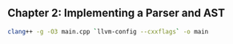 ## Chapter 2: Implementing a Parser and AST

```bash
clang++ -g -O3 main.cpp `llvm-config --cxxflags` -o main
```